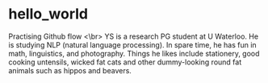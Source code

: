 # hello_world
Practising Github flow <\br>
YS is a research PG student at U Waterloo. He is studying NLP (natural language processing). In spare time, he has fun in math, linguistics, and photography. Things he likes include stationery, good cooking untensils, wicked fat cats and other dummy-looking round fat animals such as hippos and beavers.
